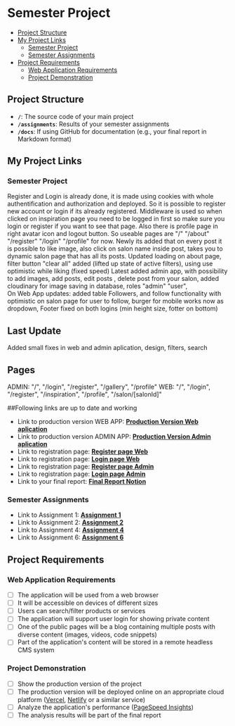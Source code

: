 # Semester Project <!-- omit in toc -->

- [Project Structure](#project-structure)
- [My Project Links](#my-project-links)
  - [Semester Project](#semester-project)
  - [Semester Assignments](#semester-assignments)
- [Project Requirements](#project-requirements)
  - [Web Application Requirements](#web-application-requirements)
  - [Project Demonstration](#project-demonstration)

## Project Structure

- **`/`**: The source code of your main project
- **`/assignments`**: Results of your semester assignments
- **`/docs`**: If using GitHub for documentation (e.g., your final report in Markdown format)

## My Project Links

### Semester Project

Register and Login is already done, it is made using cookies with whole authentification and authorization and deployed.
So it is possible to register new account or login if its already registered.
Middleware is used so when clicked on inspiration page you need to be logged in first so make sure you login or register if you want to see that page.
Also there is profile page in right avatar icon and logout button.
So useable pages are "/" "/about" "/register" "/login" "/profile" for now.
Newly its added that on every post it is possible to like image, also click on salon name inside post, takes you to dynamic salon page that has all its posts.
Updated loading on about page, filter button "clear all" added (lifted up state of active filters), using use optimistic while liking (fixed speed)
Latest added admin app, with possibility to add images, add posts, edit posts , delete post from your salon, added cloudinary for image saving in database, roles "admin" "user",  
On Web App updates: added table Followers, and follow functionality with optimistic on salon page for user to follow, burger for mobile works now as dropdown, 
Footer fixed on both logins (min height size, fotter on bottom)

## Last Update
Added small fixes in web and admin aplication, design, filters, search

## Pages

ADMIN: "/", "/login", "/register", "/gallery", "/profile"
WEB: "/", "/login", "/register", "/inspiration", "/profile", "/salon/[salonId]"


##Following links are up to date and working

- Link to production version WEB APP: [**Production Version Web aplication**](https://stylist-inspiration-web.vercel.app/) <!-- Replace with actual URL -->
- Link to production version ADMIN APP: [**Production Version Admin aplication**](https://stylist-inspiration-admin.vercel.app/)
- Link to registration page: [**Register page Web**](https://stylist-inspiration-web.vercel.app/register)
- Link to registration page: [**Login page Web**](https://stylist-inspiration-web.vercel.app/login)
- Link to registration page: [**Register page Admin**](https://stylist-inspiration-admin.vercel.app/register)
- Link to registration page: [**Login page Admin**](https://stylist-inspiration-admin.vercel.app/login)
- Link to your final report: [**Final Report Notion**](https://right-straw-922.notion.site/Stylist-Inspiration-19a16ecc6fe48057892ce7177425f47f) <!-- Replace with actual URL -->
<!-- Add more as necessary -->

### Semester Assignments

- Link to Assignment 1: [**Assignment 1**](https://github.com/BDelic11/Korisnicka-sucelja-projekt/blob/main/assignments/1-assignment/Snimka-figma-final.mp4) <!-- Replace with actual URL -->
- Link to Assignment 2: [**Assignment 2**](https://github.com/BDelic11/Korisnicka-sucelja-projekt/blob/main/assignments/2-assignment/2-assignment.pdf) <!-- Replace with actual URL -->
- Link to Assignment 4: [**Assignment 4**](https://github.com/BDelic11/Korisnicka-sucelja-projekt/blob/main/assignments/4-assignment/High-Fidelity.png) <!-- Replace with actual URL -->
- Link to Assignment 6: [**Assignment 6**](https://github.com/BDelic11/Korisnicka-sucelja-projekt/blob/main/assignments/6-assignment)
<!-- Add more assignments as necessary -->

## Project Requirements

### Web Application Requirements

- [ ] The application will be used from a web browser
- [ ] It will be accessible on devices of different sizes
- [ ] Users can search/filter products or services
- [ ] The application will support user login for showing private content
- [ ] One of the public pages will be a blog containing multiple posts with diverse content (images, videos, code snippets)
- [ ] Part of the application's content will be stored in a remote headless CMS system

### Project Demonstration

- [ ] Show the production version of the project
- [ ] The production version will be deployed online on an appropriate cloud platform ([Vercel](https://vercel.com), [Netlify](https://www.netlify.com/) or a similar service)
- [ ] Analyze the application's performance ([PageSpeed Insights](https://pagespeed.web.dev/))
- [ ] The analysis results will be part of the final report
